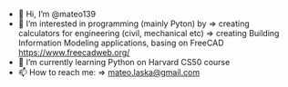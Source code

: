 - 👋 Hi, I’m @mateo139
- 👀 I’m interested in programming (mainly Pyton) by
    => creating calculators for engineering (civil, mechanical etc)
    => creating Building Information Modeling applications, basing on FreeCAD https://www.freecadweb.org/
- 🌱 I’m currently learning Python on Harvard CS50 course
- 📫 How to reach me:
    => mateo.laska@gmail.com 

<!---
mateo139/mateo139 is a ✨ special ✨ repository because its `README.md` (this file) appears on your GitHub profile.
You can click the Preview link to take a look at your changes.
--->
